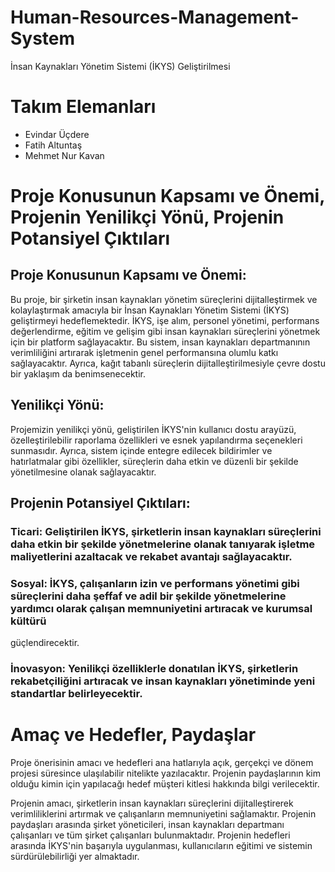 # Human-Resources-Management-System 

İnsan Kaynakları Yönetim Sistemi (İKYS) Geliştirilmesi

# Takım Elemanları
- Evindar Üçdere
- Fatih Altuntaş
- Mehmet Nur Kavan

# Proje Konusunun Kapsamı ve Önemi, Projenin Yenilikçi Yönü, Projenin Potansiyel Çıktıları

## Proje Konusunun Kapsamı ve Önemi:
 Bu proje, bir şirketin insan kaynakları yönetim süreçlerini dijitalleştirmek ve kolaylaştırmak amacıyla bir İnsan Kaynakları Yönetim Sistemi (İKYS) geliştirmeyi hedeflemektedir. İKYS, işe alım, personel 
 yönetimi, performans değerlendirme, eğitim ve gelişim gibi insan kaynakları süreçlerini yönetmek için bir platform sağlayacaktır. Bu sistem, insan kaynakları departmanının verimliliğini artırarak 
 işletmenin genel performansına olumlu katkı sağlayacaktır. Ayrıca, kağıt tabanlı süreçlerin dijitalleştirilmesiyle çevre dostu bir yaklaşım da benimsenecektir.

## Yenilikçi Yönü:
 Projemizin yenilikçi yönü, geliştirilen İKYS'nin kullanıcı dostu arayüzü, özelleştirilebilir raporlama özellikleri ve esnek yapılandırma seçenekleri sunmasıdır. Ayrıca, sistem içinde entegre edilecek 
 bildirimler ve hatırlatmalar gibi özellikler, süreçlerin daha etkin ve düzenli bir şekilde yönetilmesine olanak sağlayacaktır.

## Projenin Potansiyel Çıktıları:

### Ticari: Geliştirilen İKYS, şirketlerin insan kaynakları süreçlerini daha etkin bir şekilde yönetmelerine olanak tanıyarak işletme maliyetlerini azaltacak ve rekabet avantajı sağlayacaktır.
### Sosyal: İKYS, çalışanların izin ve performans yönetimi gibi süreçlerini daha şeffaf ve adil bir şekilde yönetmelerine yardımcı olarak çalışan memnuniyetini artıracak ve kurumsal kültürü 
 güçlendirecektir.
### İnovasyon: Yenilikçi özelliklerle donatılan İKYS, şirketlerin rekabetçiliğini artıracak ve insan kaynakları yönetiminde yeni standartlar belirleyecektir.

# Amaç ve Hedefler, Paydaşlar
 Proje önerisinin amacı ve hedefleri ana hatlarıyla açık, gerçekçi ve dönem projesi süresince ulaşılabilir nitelikte yazılacaktır.
 Projenin paydaşlarının kim olduğu kimin için yapılacağı hedef müşteri kitlesi hakkında bilgi verilecektir.

 Projenin amacı, şirketlerin insan kaynakları süreçlerini dijitalleştirerek verimliliklerini artırmak ve çalışanların memnuniyetini sağlamaktır. Projenin paydaşları arasında şirket yöneticileri, insan 
 kaynakları departmanı çalışanları ve tüm şirket çalışanları bulunmaktadır. Projenin hedefleri arasında İKYS'nin başarıyla uygulanması, kullanıcıların eğitimi ve sistemin sürdürülebilirliği yer almaktadır.
